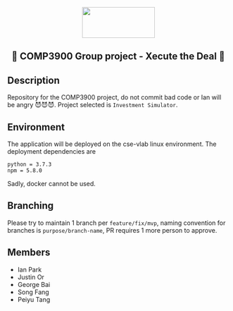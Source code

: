 <p align="center">
   <img src="https://www.unsw.edu.au/sites/all/themes/mobileunswcorporate/logo.png" width="165" height="70" align="center">
 </p>

<h2 align="center"> 🤣 COMP3900 Group project - Xecute the Deal 🤣 </h2> 

<!-- ![raise PR notification](https://github.com/InvalidHero/ecksdee-C9517/workflows/raise%20PR%20notification/badge.svg) -->

## Description
Repository for the COMP3900 project, do not commit bad code or Ian will be angry 😈😈😈.
Project selected is `Investment Simulator`.

## Environment
The application will be deployed on the cse-vlab linux environment. The deployment dependencies are
```
python = 3.7.3
npm = 5.8.0
```
Sadly, docker cannot be used. 

## Branching
Please try to maintain 1 branch per `feature/fix/mvp`, naming convention for branches is `purpose/branch-name`, PR requires 1 more person to approve.

## Members
- Ian Park 
- Justin Or
- George Bai
- Song Fang
- Peiyu Tang
